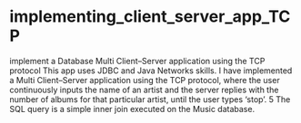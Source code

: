 # implementing_client_server_app_TCP
implement a Database Multi Client–Server application using the TCP protocol
This app uses JDBC and Java Networks skills. I have implemented a Multi Client–Server application using the TCP protocol,
where the user continuously inputs the name of an artist and the server replies
with the number of albums for that particular artist, until the user types ‘stop’. 5
The SQL query is a simple inner join executed on the Music database.

